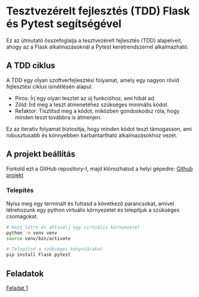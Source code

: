 # Tesztvezérelt fejlesztés (TDD) Flask és Pytest segítségével

Ez az útmutató összefoglalja a tesztvezérelt fejlesztés (TDD) alapelveit, ahogy az a Flask alkalmazásoknál a Pytest keretrendszerrel alkalmazható.

## A TDD ciklus
A TDD egy olyan szoftverfejlesztési folyamat, amely egy nagyon rövid fejlesztési ciklus ismétlésén alapul:
- Piros: Írj egy olyan tesztet az új funkcióhoz, ami hibát ad.
- Zöld: Írd meg a teszt átmenetéhez szükséges minimális kódot.
- Refaktor: Tisztítsd meg a kódot, miközben gondoskodsz róla, hogy minden teszt továbbra is átmenjen.

Ez az iteratív folyamat biztosítja, hogy minden kódot teszt támogasson, ami robusztusabb és könnyebben karbantartható alkalmazásokhoz vezet.

## A projekt beállítás

Forkold ezt a GitHub repository-t, majd klónozhatod a helyi gépedre: [Github projekt](https://github.com/CsDenes/sze-test-lab/tree/main)

### Telepítés

Nyiss meg egy terminált és futtasd a következő parancsokat, amivel létrehozunk egy python virtuális környezetet és telepítjuk a szükséges csomagokat.

```bash
# Hozz létre és aktiválj egy virtuális környezetet
python -m venv venv
source venv/bin/activate

# Telepítsd a szükséges könyvtárakat
pip install Flask pytest

```

## Feladatok

[Feladat 1](feladat_1)